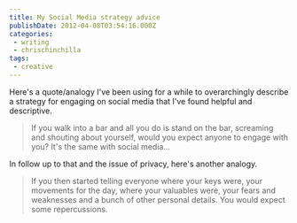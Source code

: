 ```yaml
---
title: My Social Media strategy advice
publishDate: 2012-04-08T03:54:16.000Z
categories:
 - writing
 - chrischinchilla
tags:
 - creative
---
```


Here's a quote/analogy I've been using for a while to overarchingly describe a strategy for engaging on social media that I've found helpful and descriptive.

> If you walk into a bar and all you do is stand on the bar, screaming and shouting about yourself, would you expect anyone to engage with you? It's the same with social media…

In follow up to that and the issue of privacy, here's another analogy.

> If you then started telling everyone where your keys were, your movements for the day, where your valuables were, your fears and weaknesses and a bunch of other personal details. You would expect some repercussions.
